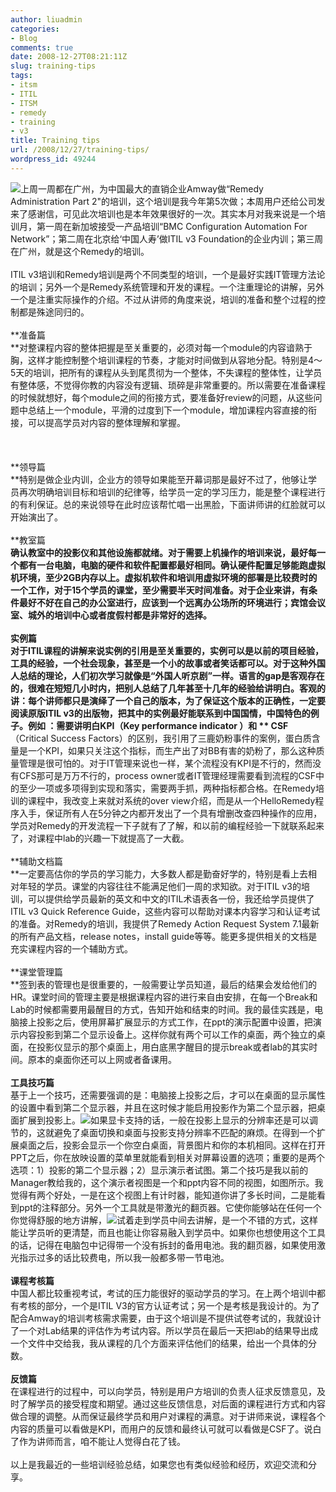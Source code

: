 ```yaml
---
author: liuadmin
categories:
- Blog
comments: true
date: 2008-12-27T08:21:11Z
slug: training-tips
tags:
- itsm
- ITIL
- ITSM
- remedy
- training
- v3
title: Training tips
url: /2008/12/27/training-tips/
wordpress_id: 49244
---
```


![](http://www.competencetoexcellence.co.uk/cartoon2.gif)上周一周都在广州，为中国最大的直销企业Amway做“Remedy Administration Part 2"的培训，这个培训是我今年第5次做；本周用户还给公司发来了感谢信，可见此次培训也是本年效果很好的一次。其实本月对我来说是一个培训月，第一周在新加坡接受一产品培训“BMC Configuration Automation For Network”；第二周在北京给‘中国人寿’做ITIL v3 Foundation的企业内训；第三周在广州，就是这个Remedy的培训。<br /><br />ITIL v3培训和Remedy培训是两个不同类型的培训，一个是最好实践IT管理方法论的培训；另外一个是Remedy系统管理和开发的课程。一个注重理论的讲解，另外一个是注重实际操作的介绍。不过从讲师的角度来说，培训的准备和整个过程的控制都是殊途同归的。<br /><br />**准备篇<br />**对整课程内容的整体把握是至关重要的，必须对每一个module的内容谙熟于胸，这样才能控制整个培训课程的节奏，才能对时间做到从容地分配。特别是4～5天的培训，把所有的课程从头到尾贯彻为一个整体，不失课程的整体性，让学员有整体感，不觉得你教的内容没有逻辑、琐碎是非常重要的。所以需要在准备课程的时候就想好，每个module之间的衔接方式，要准备好review的问题，从这些问题中总结上一个module，平滑的过度到下一个module，增加课程内容直接的衔接，可以提高学员对内容的整体理解和掌握。<br /><br /><!--more--><br /><br />**领导篇<br />**特别是做企业内训，企业方的领导如果能至开幕词那是最好不过了，他够让学员再次明确培训目标和培训的纪律等，给学员一定的学习压力，能是整个课程进行的有利保证。总的来说领导在此时应该帮忙唱一出黑脸，下面讲师讲的红脸就可以开始演出了。<br /><br />**教室篇<br />**确认教室中的投影仪和其他设施都就绪。对于需要上机操作的培训来说，最好每一个都有一台电脑，电脑的硬件和软件配置都最好相同。确认硬件配置足够能跑虚拟机环境，至少2GB内存以上。虚拟机软件和培训用虚拟环境的部署是比较费时的一个工作，对于15个学员的课堂，至少需要半天时间准备。对于企业来讲，有条件最好不好在自己的办公室进行，应该到一个远离办公场所的环境进行；宾馆会议室、城外的培训中心或者度假村都是非常好的选择。<br /><br />**实例篇<br />**对于ITIL课程的讲解来说实例的引用是至关重要的，实例可以是以前的项目经验，工具的经验，一个社会现象，甚至是一个小的故事或者笑话都可以。对于这种外国人总结的理论，人们初次学习就像是“外国人听京剧”一样。语言的gap是客观存在的，很难在短短几小时内，把别人总结了几年甚至十几年的经验给讲明白。客观的讲：每个讲师都只是演绎了一个自己的版本，为了保证这个版本的正确性，一定要阅读原版ITIL v3的出版物，把其中的实例最好能联系到中国国情，中国特色的例子。例如 ：需要讲明白**KPI**（Key performance indicator ）和 ** CSF**（Critical Success Factors）的区别，我引用了三鹿奶粉事件的案例，蛋白质含量是一个KPI，如果只关注这个指标，而生产出了对BB有害的奶粉了，那么这种质量管理是很可怕的。对于IT管理来说也一样，某个流程没有KPI是不行的，然而没有CFS那可是万万不行的，process owner或者IT管理经理需要看到流程的CSF中的至少一项或多项得到实现和落实，需要两手抓，两种指标都合格。在Remedy培训的课程中，我改变上来就对系统的over view介绍，而是从一个HelloRemedy程序入手，保证所有人在5分钟之内都开发出了一个具有增删改查四种操作的应用，学员对Remedy的开发流程一下子就有了了解，和以前的编程经验一下就联系起来了，对课程中lab的兴趣一下就提高了一大截。<br /><br />**辅助文档篇<br />**一定要高估你的学员的学习能力，大多数人都是勤奋好学的，特别是看上去相对年轻的学员。课堂的内容往往不能满足他们一周的求知欲。对于ITIL v3的培训，可以提供给学员最新的英文和中文的ITIL术语表各一份，我还给学员提供了ITIL v3 Quick Reference Guide，这些内容可以帮助对课本内容学习和认证考试的准备。对Remedy的培训，我提供了Remedy Action Request System 7.1最新的所有产品文档，release notes，install guide等等。能更多提供相关的文档是充实课程内容的一个辅助方式。<br /><br />**课堂管理篇<br />**签到表的管理也是很重要的，一般需要让学员知道，最后的结果会发给他们的HR。课堂时间的管理主要是根据课程内容的进行来自由安排，在每一个Break和Lab的时候都需要用最醒目的方式，告知开始和结束的时间。我的最佳实践是，电脑接上投影之后，使用屏幕扩展显示的方式工作，在ppt的演示配置中设置，把演示内容投影到第二个显示设备上。这样你就有两个可以工作的桌面，两个独立的桌面，在投影仪显示的那个桌面上，用白底黑字醒目的提示break或者lab的其实时间。原本的桌面你还可以上网或者备课用。<br /><br />**工具技巧篇**<br />基于上一个技巧，还需要强调的是：电脑接上投影之后，才可以在桌面的显示属性的设置中看到第二个显示器，并且在这时候才能启用投影作为第二个显示器，把桌面扩展到投影上。[![](http://www.blue1000.com/upload/2008_11/081123015491102.gif)](http://www.blue1000.com/bkhtml/2008-11/60053.htm)如果显卡支持的话，一般在投影上显示的分辨率还是可以调节的，这就避免了桌面切换和桌面与投影支持分辨率不匹配的麻烦。在得到一个扩展桌面之后，投影会显示一个你空白桌面，背景图片和你的本机相同。这样在打开PPT之后，你在放映设置的菜单里就能看到相关对屏幕设置的选项；重要的是两个选项：1）投影的第二个显示器；2）显示演示者试图。第二个技巧是我以前的Manager教给我的，这个演示者视图是一个和ppt内容不同的视图，如图所示。我觉得有两个好处，一是在这个视图上有计时器，能知道你讲了多长时间，二是能看到ppt的注释部分。另外一个工具就是带激光的翻页器。它使你能够站在任何一个你觉得舒服的地方讲解，![](http://www.china-brand.net/files/200801/product/25/1199331118.gif)试着走到学员中间去讲解，是一个不错的方式，这样能让学员听的更清楚，而且也能让你容易融入到学员中。如果你也想使用这个工具的话，记得在电脑包中记得带一个没有拆封的备用电池。我的翻页器，如果使用激光指示过多的话比较费电，所以我一般都多带一节电池。<br /><br />**课程考核篇**<br />中国人都比较重视考试，考试的压力能很好的驱动学员的学习。在上两个培训中都有考核的部分，一个是ITIL V3的官方认证考试；另一个是考核是我设计的。为了配合Amway的培训考核需求需要，由于这个培训是不提供试卷考试的，我就设计了一个对Lab结果的评估作为考试内容。所以学员在最后一天把lab的结果导出成一个文件中交给我，我从课程的几个方面来评估他们的结果，给出一个具体的分数。<br /><br />**反馈篇**<br />在课程进行的过程中，可以向学员，特别是用户方培训的负责人征求反馈意见，及时了解学员的接受程度和期望。通过这些反馈信息，对后面的课程进行方式和内容做合理的调整。从而保证最终学员和用户对课程的满意。对于讲师来说，课程各个内容的质量可以看做是KPI，而用户的反馈和最终认可就可以看做是CSF了。说白了作为讲师而言，咱不能让人觉得白花了钱。<br /><br />以上是我最近的一些培训经验总结，如果您也有类似经验和经历，欢迎交流和分享。
